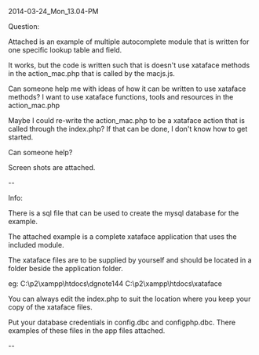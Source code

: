 
2014-03-24_Mon_13.04-PM

Question:

Attached is an example of multiple autocomplete module that is written  for one specific lookup table and field.

It works, but the code is written such that is doesn't use xataface methods in the action_mac.php that is called by the macjs.js.

Can someone help me with ideas of how it can be written to use xataface methods? I want to use xataface functions, tools and resources in the action_mac.php 

Maybe I could re-write the action_mac.php to be a xataface action that is called through the index.php? If that can be done, I don't know how to get started.

Can someone help?

Screen shots are attached.

--

Info:

There is a sql file that can be used to create the mysql database for the example.

The attached example is a complete xataface application that uses the included module.

The xataface files are to be supplied by yourself and should be located in a folder beside the application folder.

eg:
C:\p2\xampp\htdocs\dgnote144
C:\p2\xampp\htdocs\xataface

You can always edit the index.php to suit the location where you keep your copy of the xataface files.

Put your database credentials in config.dbc and configphp.dbc. There examples of these files in the app files attached.

--
